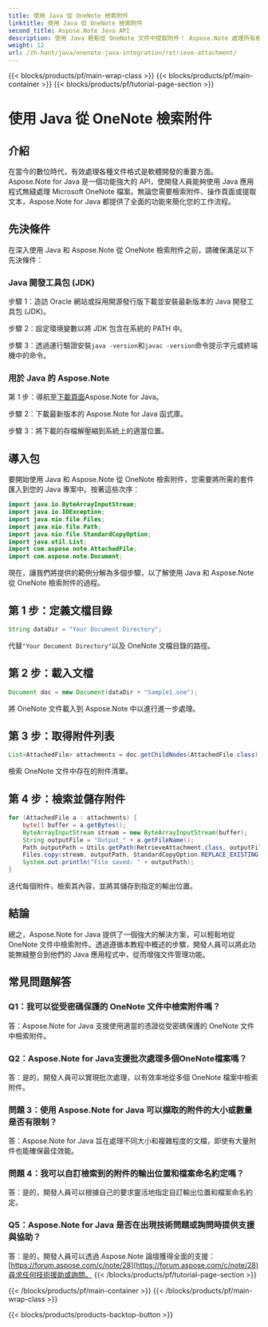 ```yaml
---
title: 使用 Java 從 OneNote 檢索附件
linktitle: 使用 Java 從 OneNote 檢索附件
second_title: Aspose.Note Java API
description: 使用 Java 輕鬆從 OneNote 文件中提取附件！ Aspose.Note 處理所有格式和批次。包含簡單的步驟和程式碼！ #OneNote #Java #Aspose
weight: 12
url: /zh-hant/java/onenote-java-integration/retrieve-attachment/
---
```


{{< blocks/products/pf/main-wrap-class >}}
{{< blocks/products/pf/main-container >}}
{{< blocks/products/pf/tutorial-page-section >}}

# 使用 Java 從 OneNote 檢索附件

## 介紹

在當今的數位時代，有效處理各種文件格式是軟體開發的重要方面。 Aspose.Note for Java 是一個功能強大的 API，使開發人員能夠使用 Java 應用程式無縫處理 Microsoft OneNote 檔案。無論您需要檢索附件、操作頁面或提取文本，Aspose.Note for Java 都提供了全面的功能來簡化您的工作流程。

## 先決條件

在深入使用 Java 和 Aspose.Note 從 OneNote 檢索附件之前，請確保滿足以下先決條件：

### Java 開發工具包 (JDK)

步驟 1：造訪 Oracle 網站或採用開源發行版下載並安裝最新版本的 Java 開發工具包 (JDK)。

步驟 2：設定環境變數以將 JDK 包含在系統的 PATH 中。

步驟 3：透過運行驗證安裝`java -version`和`javac -version`命令提示字元或終端機中的命令。

### 用於 Java 的 Aspose.Note

第 1 步：導航至[下載頁面](https://releases.aspose.com/note/java/)Aspose.Note for Java。

步驟 2：下載最新版本的 Aspose.Note for Java 函式庫。

步驟 3：將下載的存檔解壓縮到系統上的適當位置。

## 導入包

要開始使用 Java 和 Aspose.Note 從 OneNote 檢索附件，您需要將所需的套件匯入到您的 Java 專案中。按著這些次序：

```java
import java.io.ByteArrayInputStream;
import java.io.IOException;
import java.nio.file.Files;
import java.nio.file.Path;
import java.nio.file.StandardCopyOption;
import java.util.List;
import com.aspose.note.AttachedFile;
import com.aspose.note.Document;
```

現在，讓我們將提供的範例分解為多個步驟，以了解使用 Java 和 Aspose.Note 從 OneNote 檢索附件的過程。

## 第 1 步：定義文檔目錄

```java
String dataDir = "Your Document Directory";
```

代替`"Your Document Directory"`以及 OneNote 文檔目錄的路徑。

## 第 2 步：載入文檔

```java
Document doc = new Document(dataDir + "Sample1.one");
```

將 OneNote 文件載入到 Aspose.Note 中以進行進一步處理。

## 第 3 步：取得附件列表

```java
List<AttachedFile> attachments = doc.getChildNodes(AttachedFile.class);
```

檢索 OneNote 文件中存在的附件清單。

## 第 4 步：檢索並儲存附件

```java
for (AttachedFile a : attachments) {
    byte[] buffer = a.getBytes();
    ByteArrayInputStream stream = new ByteArrayInputStream(buffer);
    String outputFile = "Output_" + a.getFileName();
    Path outputPath = Utils.getPath(RetrieveAttachment.class, outputFile);
    Files.copy(stream, outputPath, StandardCopyOption.REPLACE_EXISTING);
    System.out.println("File saved: " + outputPath);
}
```

迭代每個附件，檢索其內容，並將其儲存到指定的輸出位置。

## 結論

總之，Aspose.Note for Java 提供了一個強大的解決方案，可以輕鬆地從 OneNote 文件中檢索附件。透過遵循本教程中概述的步驟，開發人員可以將此功能無縫整合到他們的 Java 應用程式中，從而增強文件管理功能。

## 常見問題解答

### Q1：我可以從受密碼保護的 OneNote 文件中檢索附件嗎？

答：Aspose.Note for Java 支援使用適當的憑證從受密碼保護的 OneNote 文件中檢索附件。

### Q2：Aspose.Note for Java支援批次處理多個OneNote檔案嗎？

答：是的，開發人員可以實現批次處理，以有效率地從多個 OneNote 檔案中檢索附件。

### 問題 3：使用 Aspose.Note for Java 可以擷取的附件的大小或數量是否有限制？

答：Aspose.Note for Java 旨在處理不同大小和複雜程度的文檔，即使有大量附件也能確保最佳效能。

### 問題 4：我可以自訂檢索到的附件的輸出位置和檔案命名約定嗎？

答：是的，開發人員可以根據自己的要求靈活地指定自訂輸出位置和檔案命名約定。

### Q5：Aspose.Note for Java 是否在出現技術問題或詢問時提供支援與協助？

答：是的，開發人員可以透過 Aspose.Note 論壇獲得全面的支援：[https://forum.aspose.com/c/note/28](https://forum.aspose.com/c/note/28)尋求任何技術援助或詢問。
{{< /blocks/products/pf/tutorial-page-section >}}

{{< /blocks/products/pf/main-container >}}
{{< /blocks/products/pf/main-wrap-class >}}

{{< blocks/products/products-backtop-button >}}
